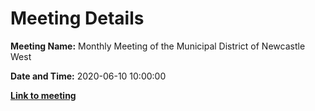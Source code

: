 # Meeting Details

**Meeting Name:** Monthly Meeting of the Municipal District of Newcastle West

**Date and Time:** 2020-06-10 10:00:00

**<a href="https://www.limerick.ie/council/whats-on/monthly-meeting-municipal-district-newcastle-west-51" target="_blank">Link to meeting</a>**

